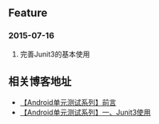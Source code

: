 ## Feature 

### 2015-07-16

1. 完善Junit3的基本使用

## 相关博客地址 

+ [【Android单元测试系列】前言](http://caizhitao.com/2015/07/14/%E3%80%90Android%E5%8D%95%E5%85%83%E6%B5%8B%E8%AF%95%E7%B3%BB%E5%88%97%E3%80%91%E5%89%8D%E8%A8%80/)  
+ [【Android单元测试系列】一、Junit3使用](http://caizhitao.com/2015/07/14/%E3%80%90Android%E5%8D%95%E5%85%83%E6%B5%8B%E8%AF%95%E7%B3%BB%E5%88%97%E3%80%91%E4%B8%80%E3%80%81Junit3%E4%BD%BF%E7%94%A8/)


